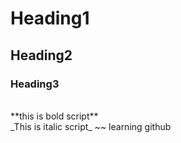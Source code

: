# Heading1
## Heading2
### Heading3

<br/>
**this is bold script**
<br/>
_This is italic script_
~~
learning github
